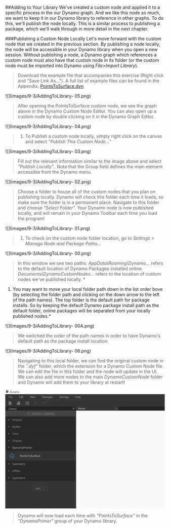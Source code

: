 <style>
img{display:block;margin-left: auto;   margin-right: auto }
</style>

##Adding to Your Library
We've created a custom node and applied it to a specific process in the our Dynamo graph. And we like this node so much, we want to keep it in our Dynamo library to reference in other graphs.  To do this, we'll publish the node locally. This is a similar process to publishing a package, which we'll walk through in more detail in the next chapter.

###Publishing a Custom Node Locally
Let's move forward with the custom node that we created in the previous section. By publishing a node locally, the node will be accessible in your Dynamo library when you open a new session. Without publishing a node, a Dynamo graph which references a custom node must also have that custom node in its folder (or the custom node must be imported into Dynamo using *File>Import Library*).

>Download the example file that accompanies this exercise (Right click and "Save Link As..."). A full list of example files can be found in the Appendix. [PointsToSurface.dyn](datasets/9-3/PointsToSurface.dyn)

![](images/9-3/AddingToLibrary- 05.png)
> After opening the PointsToSurface custom node, we see the graph above in the Dynamo Custom Node Editor.  You can also open up a custom node by double clicking on it in the Dynamo Graph Editor.

![](images/9-3/AddingToLibrary- 04.png)
> 1. To Publish a custom node locally, simply right click on the canvas and select *"Publish This Custom Node..."*

![](images/9-3/AddingToLibrary- 03.png)
> Fill out the relevant information similar to the image above and select *"Publish Locally".*.  Note that the Group field defines the main element accessible from the Dynamo menu.

![](images/9-3/AddingToLibrary- 02.png)
> Choose a folder to house all of the custom nodes that you plan on publishing locally. Dynamo will check this folder each time it loads, so make sure the folder is in a permanent place.  Navigate to this folder and choose *"Select Folder".* Your Dynamo node is now published locally, and will remain in your Dynamo Toolbar each time you load the program!

![](images/9-3/AddingToLibrary- 01.png)
> 1. To check on the custom node folder location, go to *Settings > Manage Node and Package Paths...*

![](images/9-3/AddingToLibrary- 00.png)
> In this window we see two paths: *AppData\Roaming\Dynamo...* refers to the default location of Dynamo Packages installed online. *Documents\DynamoCustomNodes...* refers to the location of custom nodes we've published locally. *
1. You may want to move your local folder path down in the list order bove (by selecting the folder path and clicking on the down arrow to the left of the path names).  The top folder is the default path for package installs.  So by keeping the default Dynamo package install path as the default folder, online packages will be separated from your locally published nodes.*

![](images/9-3/AddingToLibrary- 00A.png)
> We switched the order of the path names in order to have Dynamo's default path as the package install location.

![](images/9-3/AddingToLibrary- 06.png)
> Navigating to this local folder, we can find the original custom node in the *".dyf"* folder, which the  extension for a Dynamo Custom Node file.  We can edit the file in this folder and the node will update in the UI. We can also add more nodes to the main *DynamoCustomNode* folder and Dynamo will add them to your library at restart!

![](images/9-3/library.png)
> Dynamo will now load each time with *"PointsToSurface"* in the *"DynamoPrimer"* group of your Dynamo library.